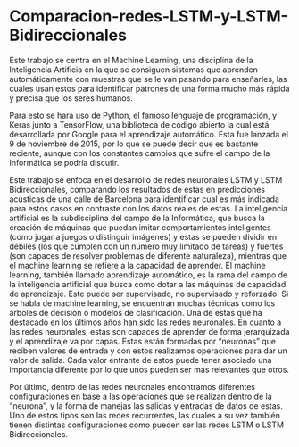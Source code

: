 # Comparacion-redes-LSTM-y-LSTM-Bidireccionales

Este trabajo se centra en el Machine Learning, una disciplina de la
Inteligencia Artificia en la que se consiguen sistemas que aprenden
automáticamente con muestras que se le van pasando para enseñarles, las
cuales usan estos para identificar patrones de una forma mucho más rápida y
precisa que los seres humanos.

Para esto se hara uso de Python, el famoso lenguaje de programación, y
Keras junto a TensorFlow, una biblioteca de código abierto la cual está
desarrollada por Google para el aprendizaje automático. Esta fue lanzada el 9
de noviembre de 2015, por lo que se puede decir que es bastante reciente,
aunque con los constantes cambios que sufre el campo de la Informática se
podría discutir.

Este trabajo se enfoca en el desarrollo de redes neuronales LSTM y LSTM
Bidireccionales, comparando los resultados de estas en predicciones acústicas
de una calle de Barcelona para identificar cual es más indicada para estos casos
en contraste con los datos reales de estas.
La inteligencia artificial es la subdisciplina del campo de la Informática,
que busca la creación de máquinas que puedan imitar comportamientos
inteligentes (como jugar a juegos o distinguir imágenes) y estas se pueden dividir
en débiles (los que cumplen con un número muy limitado de tareas) y fuertes (son capaces de resolver problemas de diferente naturaleza), mientras que el
machine learning se refiere a la capacidad de aprender.
El machine learning, también llamado aprendizaje automático, es la rama
del campo de la inteligencia artificial que busca como dotar a las máquinas de
capacidad de aprendizaje. Este puede ser supervisado, no supervisado y
reforzado.
Si se habla de machine learning, se encuentran muchas técnicas como
los árboles de decisión o modelos de clasificación. Una de estas que ha
destacado en los últimos años han sido las redes neuronales.
En cuanto a las redes neuronales, estas son capaces de aprender de
forma jerarquizada y el aprendizaje va por capas. Estas están formadas por
“neuronas” que reciben valores de entrada y con estos realizamos operaciones
para dar un valor de salida. Cada valor entrante de estos puede tener asociado
una importancia diferente por lo que unos pueden ser más relevantes que otros.

Por último, dentro de las redes neuronales encontramos diferentes
configuraciones en base a las operaciones que se realizan dentro de la
“neurona”, y la forma de manejas las salidas y entradas de datos de estas. Uno
de estos tipos son las redes recurrentes, las cuales a su vez también tienen
distintas configuraciones como pueden ser las redes LSTM o LSTM
Bidireccionales.
